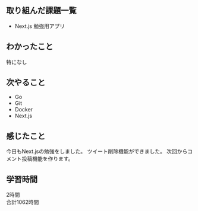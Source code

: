 ## 取り組んだ課題一覧
- Next.js 勉強用アプリ

## わかったこと
特になし

## 次やること
- Go
- Git
- Docker
- Next.js

## 感じたこと
今日もNext.jsの勉強をしました。
ツイート削除機能ができました。
次回からコメント投稿機能を作ります。


## 学習時間
2時間<br />
合計1062時間
